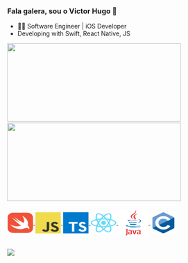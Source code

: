 ### Fala galera, sou o Victor Hugo 👋

- 🧑‍💻 Software Engineer | iOS Developer
- Developing with Swift, React Native, JS


 <div>
  <a href="https://github.com/vhparaujo">
  <img width="400em" height="180em" src="https://github-readme-stats.vercel.app/api?username=vhparaujo&show_icons=true&theme=gotham&include_all_commits=true&count_private=true"/>
  <img width="400em" height="180em" src="https://github-readme-stats.vercel.app/api/top-langs/?username=vhparaujo&layout=compact&langs_count=7&theme=gotham"/>
</div>
<div style="display: inline_block"><br>
 <img align="center" alt="Victor-Swift" height="50" width="60" src="https://raw.githubusercontent.com/devicons/devicon/master/icons/swift/swift-original.svg">
 <img align="center" alt="Victor-JS" height="50" width="60" src="https://github.com/devicons/devicon/blob/master/icons/javascript/javascript-original.svg">
 <img align="center" alt="Victor-TS" height="50" width="60" src="https://github.com/devicons/devicon/blob/master/icons/typescript/typescript-original.svg">
 <img align="center" alt="Victor-ReactNative" height="50" width="60" src="https://github.com/devicons/devicon/blob/master/icons/react/react-original.svg">
 <img align="center" alt="Victor-JAVA" height="60" width="70" src="https://raw.githubusercontent.com/devicons/devicon/master/icons/java/java-original-wordmark.svg">
 <img align="center" alt="Victor-C" height="50" width="60" src="https://raw.githubusercontent.com/devicons/devicon/master/icons/c/c-original.svg">
</div>
  
##
 
<div> 
  <a href="https://www.linkedin.com/in/vhparaujo" target="_blank"><img src="https://img.shields.io/badge/-LinkedIn-%230077B5?style=for-the-badge&logo=linkedin&logoColor=white" target="_blank"></a> 
 
</div>
